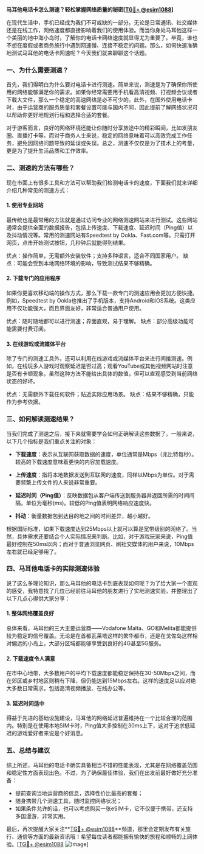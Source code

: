 **马耳他电话卡怎么测速？轻松掌握网络质量的秘密[[TG💪+ @esim1088](https://t.me/s/esim1088)]**

在现代生活中，手机已经成为我们不可或缺的一部分。无论是日常通讯、社交媒体还是在线工作，网络速度都直接影响着我们的使用体验。而当你身处马耳他这样一个美丽的地中海小岛时，了解你的电话卡网络速度就显得尤为重要了。毕竟，谁也不想在度假或者商务旅行中遇到网速慢、连接不稳定的问题。那么，如何快速准确地测试马耳他的电话卡网速呢？今天我们就来聊聊这个话题。

### 一、为什么需要测速？

首先，我们得明白为什么要对电话卡进行测速。简单来说，测速是为了确保你所使用的网络能够满足你的需求。如果你经常需要用手机看高清视频、打视频会议或者下载大文件，那么一个稳定的高速网络是必不可少的。此外，在国外使用电话卡时，由于运营商的服务质量和套餐设置可能与国内不同，因此提前了解网络状况可以帮助你更好地规划行程和选择合适的套餐。

对于游客而言，良好的网络环境还能让你随时分享旅途中的精彩瞬间，比如发朋友圈、直播打卡等。而对于商务人士来说，稳定的网络意味着可以高效完成工作任务，避免因网络问题导致的延误或失误。总之，测速不仅仅是为了技术上的考量，更是为了提升生活品质和工作效率。

### 二、测速的方法有哪些？

现在市面上有很多工具和方法可以帮助我们检测电话卡的速度，下面我们就来详细介绍几种常见的测速方式：

#### 1. 使用专业网站

最传统也是最常用的方法就是通过访问专业的网络测速网站来进行测试。这些网站通常会提供全面的数据报告，包括上传速度、下载速度、延迟时间（Ping值）以及抖动情况等。常用的测速网站有Speedtest by Ookla、Fast.com等。只需打开网页，点击开始测试按钮，几秒钟后就能得到结果。

优点：操作简单，无需额外安装软件；支持多种语言，适合不同国家用户。
缺点：可能会受到本地网络环境的影响，导致测试结果不够精确。

#### 2. 下载专门的应用程序

如果你更喜欢移动端的操作方式，那么下载一款专门的测速应用会更加方便快捷。例如，Speedtest by Ookla也推出了手机版本，支持Android和iOS系统。这类应用不仅功能强大，而且界面友好，非常适合普通用户使用。

优点：随时随地都可以进行测速；界面直观，易于理解。
缺点：部分高级功能可能需要付费订阅。

#### 3. 在线游戏或流媒体平台

除了专门的测速工具外，还可以利用在线游戏或流媒体平台来进行间接测速。例如，在线玩多人游戏时观察延迟是否过高；观看YouTube或其他视频网站时注意是否有卡顿现象。虽然这种方法不能给出具体的数值，但可以直观感受到当前网络状态的好坏。

优点：无需额外下载任何软件；贴近实际应用场景。
缺点：结果不够精确，只能作为参考依据。

### 三、如何解读测速结果？

当我们完成了测速之后，接下来就需要学会如何正确解读这些数据了。一般来说，以下几个指标是我们重点关注的对象：

- **下载速度**：表示从互联网获取数据的速度，单位通常是Mbps（兆比特每秒）。较高的下载速度意味着更快的内容加载速度。
  
- **上传速度**：指将本地数据发送到互联网的速度，同样以Mbps为单位。对于需要频繁上传文件的人来说非常重要。
  
- **延迟时间（Ping值）**：反映数据包从客户端传送到服务器并返回所需的时间间隔，单位为毫秒(ms)。较低的Ping值表明网络响应速度快。
  
- **抖动**：衡量数据包到达目的地之间的时间差异，越小越好。

根据国际标准，如果下载速度达到25Mbps以上就可以算是宽带级别的网络了。当然，具体需求还要结合个人实际情况来判断。比如，对于游戏玩家来说，Ping值最好控制在50ms以内；而对于普通浏览网页、刷社交媒体的用户来说，10Mbps左右就已经足够用了。

### 四、马耳他电话卡的实际测速体验

说了这么多理论知识，那么马耳他的电话卡到底表现如何呢？为了给大家一个直观的感受，我特意找了几位已经前往马耳他的朋友进行了实地测速实验，并整理出了以下几点心得供大家分享：

#### 1. 整体网络覆盖良好

总体来看，马耳他的三大主要运营商——Vodafone Malta、GO和Melita都能提供较为稳定的信号覆盖。无论是在首都瓦莱塔这样的繁华都市，还是在戈佐岛这样相对偏远的小岛上，大部分区域都能够享受到良好的4G甚至5G服务。

#### 2. 下载速度令人满意

在市中心地带，大多数用户的平均下载速度都能稳定保持在30-50Mbps之间，而在郊区或乡村地区则稍有下降，但仍能达到15Mbps左右。这样的速度足以应对绝大多数日常需求，包括高清视频播放、在线办公等。

#### 3. 延迟时间适中

得益于先进的基础设施建设，马耳他的网络延迟普遍维持在一个比较合理的范围内。特别是在使用本地SIM卡时，Ping值大多控制在30ms上下，这对于追求低延迟的游戏爱好者来说是个好消息。

### 五、总结与建议

综上所述，马耳他的电话卡确实具备相当不错的性能表现，尤其是在网络覆盖范围和稳定性方面表现出色。不过，为了确保最佳体验，我们在出发前最好做好充分准备：

- 提前查询当地运营商的信息，选择性价比最高的套餐；
- 随身携带几个测速工具，随时监控网络状况；
- 如果条件允许的话，也可以考虑购买一张eSIM卡，它不仅便于携带，还支持多国漫游，非常实用。

最后，再次提醒大家关注**[TG💪+ @esim1088](https://t.me/s/esim1088)**频道，那里会定期发布有关旅行、通信等方面的最新资讯哦！希望每位读者都能拥有愉快的旅程和顺畅的上网体验。[[TG💪+ @esim1088](https://t.me/s/esim1088) ![Image](https://i.postimg.cc/4NQfJmqS/Snipaste-2025-05-13-00-14-12.png)]